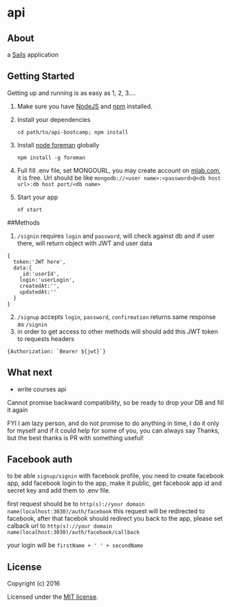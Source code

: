 # api

## About

a [Sails](http://sailsjs.org) application

## Getting Started

Getting up and running is as easy as 1, 2, 3....

1. Make sure you have [NodeJS](https://nodejs.org/) and [npm](https://www.npmjs.com/) installed.
2. Install your dependencies

    ```
    cd path/to/api-bootcamp; npm install
    ```
3. Install [node foreman](https://github.com/strongloop/node-foreman) globally

    ```
    npm install -g foreman
    ```
4. Full fill .env file, set MONGOURL, you may create account on [mlab.com](https://mlab.com/), it is free. Url should be like `mongodb://<user name>:<password>@<db host url>:db host port/<db name>`
5. Start your app

    ```
    nf start
    ```

##Methods
1. `/signin` requires `login` and `password`, will check against db and if user there, will return object with JWT and user data
```
{
  token:'JWT here',
  data:{
    _id:'userId',
    login:'userLogin',
    createdAt:'',
    updatedAt:''
  }
}
```
2. `/signup` accepts `login`, `password`, `confirmation` returns same response as `/signin`
3. in order to get access to other methods will should add this JWT token to requests headers
```
{Authorization: `Bearer ${jwt}`}
```
## What next

* write courses api

Cannot promise backward compatibility, so be ready to drop your DB and fill it again

FYI I am lazy person, and do not promise to do anything in time, I do it only for myself and if it could help for some of you, you can always say Thanks, but the best thanks is PR with something useful!

## Facebook auth

to be able `signup/signin` with facebook profile, you need to create facebook app, add facebook login to the app, make it public, get facebook app id and secret key and add them to .env file.

first request should be to `http(s)://your domain name(localhost:3030)/auth/facebook` this request will be redirected to facebook, after that facebok should redirect you back to the app, please set calback url to `http(s)://your domain name(localhost:3030)/auth/facebook/callback`

your login will be `firstName + ' ' + secondName`

## License

Copyright (c) 2016

Licensed under the [MIT license](LICENSE).
